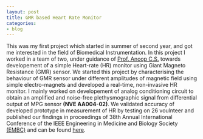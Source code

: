 ```yaml
---
layout: post
title: GMR based Heart Rate Monitor
categories:
- blog
---
```

This was my first project which started in summer of second year, and got me interested in the field of Biomedical Instrumentation. In this project I worked in a team of two, under guidance of [Prof. Anoop C.S.](https://www.iist.ac.in/avionics/anoop.cs) towards developement of a simple Heart-rate (HR) monitor using Giant Magneto Resistance (GMR) sensor. We started this project by characterising the behaviour of GMR sensor under different amplitudes of magnetic field using simple electro-magnets and developed a real-time, non-invasive HR monitor. I mainly worked on developement of analog conditioning circuit to obtain an amplified and noise-free plethysmographic signal from differential output of MPG sensor **(NVE AA004-02)**. We validated accuracy of developed prototype in measurement of HR by testing on 26 voulnteer and published our findings in proceedings of 38th Annual International Conference of the IEEE Engineering in Medicine and Biology Society [(EMBC)](#) and can be found [here](https://ieeexplore.ieee.org/document/7591819).

<!--
Tattooed roof party *vinyl* freegan single-origin coffee wayfarers tousled, umami yr 
meggings hella selvage. Butcher bespoke seitan, cornhole umami gentrify put a bird 
on it occupy trust fund. Umami whatever kitsch, locavore fingerstache Tumblr pork belly
[keffiyeh](#). Chia Echo Park Pitchfork, Blue Bottle [hashtag](#) stumptown skateboard selvage 
mixtape. Echo Park retro butcher banjo cardigan, seitan flannel Brooklyn paleo fixie 
Truffaut. Forage mustache Thundercats next level disrupt. Bicycle rights forage tattooed
chia, **wayfarers** swag raw denim hashtag biodiesel occupy gastropub!

---

# It's all in the game.

## You come at the king, you best not miss.

### Be subtle with it, man. You know what subtle means?

VHS post-ironic cred **bespoke** banjo. Yr wayfarers literally gentrify, flexitarian fap 
dreamcatcher plaid cornhole Intelligentsia paleo. Beard try-hard direct trade, shabby chic 
Helvetica `look ma, I can code`. Lo-fi American Apparel tattooed [Vice](#) tofu, yr vinyl. 
Williamsburg butcher hella mumblecore fixie mlkshk, cliche wolf keytar mixtape kitsch banh mi 
salvia. High Life Odd Future *chambray* kale chips hoodie, cray pop-up. Helvetica narwhal 
iPhone try-hard jean shorts.

> This is a quote from someone famous about productivity


Syntax highlighting with Solarized theme.

{% highlight ruby %}
class User < ActiveRecord::Base
  attr_accessible :email, :name

  ... tons of other crap ...

end

{% endhighlight %}
-->
